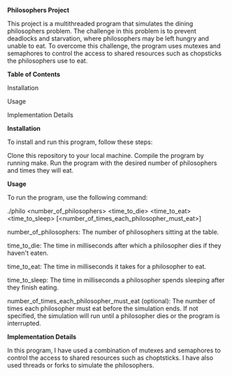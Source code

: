 **Philosophers Project**


This project is a multithreaded program that simulates the dining philosophers problem. The challenge in this problem is to prevent deadlocks and starvation, where philosophers may be left hungry and unable to eat. To overcome this challenge, the program uses mutexes and semaphores to control the access to shared resources such as chopsticks the philosophers use to eat.


**Table of Contents**

Installation

Usage

Implementation Details


**Installation**

To install and run this program, follow these steps:

Clone this repository to your local machine.
Compile the program by running make.
Run the program with the desired number of philosophers and times they will eat.


**Usage**

To run the program, use the following command:

./philo <number_of_philosophers> <time_to_die> <time_to_eat> <time_to_sleep> [<number_of_times_each_philosopher_must_eat>]

number_of_philosophers: The number of philosophers sitting at the table.

time_to_die: The time in milliseconds after which a philosopher dies if they haven't eaten.

time_to_eat: The time in milliseconds it takes for a philosopher to eat.

time_to_sleep: The time in milliseconds a philosopher spends sleeping after they finish eating.

number_of_times_each_philosopher_must_eat (optional): The number of times each philosopher must eat before the simulation ends. If not specified, the simulation will run until a philosopher dies or the program is interrupted.


**Implementation Details**

In this program, I have used a combination of mutexes and semaphores to control the access to shared resources such as choptsticks. I have also used threads or forks to simulate the philosophers.

